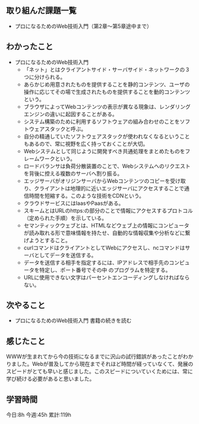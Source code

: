 ## 取り組んだ課題一覧
- プロになるためのWeb技術入門（第2章〜第5章途中まで）


## わかったこと
- プロになるためのWeb技術入門
	- 「ネット」とはクライアントサイド・サーバサイド・ネットワークの３つに分けられる。
	- あらかじめ用意されたものを提供することを静的コンテンツ、ユーザの操作に応じてその場で生成されたものを提供することを動的コンテンツという。
	- ブラウザによってWebコンテンツの表示が異なる現象は、レンダリングエンジンの違いに起因することがある。
	- システム構築のために利用するソフトウェアの組み合わせのことをソフトウェアスタックと呼ぶ。
	- 自分の精通していたソフトウェアスタックが使われなくなるということもあるので、常に視野を広く持っておくことが大切。
	- Webシステムとして同じように開発すべき共通処理をまとめたものをフレームワークという。
	- ロードバランサは負荷分散装置のことで、Webシステムへのリクエストを背後に控える複数のサーバへ割り振る。
	- エッジサーバがオリジンサーバからWebコンテンツのコピーを受け取り、クライアントは地理的に近いエッジサーバにアクセスすることで通信時間を短縮する。このような技術をCDNという。
	- クラウドサービスにはIaasやPaasがある。
	- スキームとはURLのhttps:の部分のことで情報にアクセスするプロトコル（定められた手順）を示している。
	- セマンティックウェブとは、HTMLなどウェブ上の情報にコンピュータが読み取れる形で意味情報を持たせ、自動的な情報収集や分析などに繋げようとすること。
	- curlコマンドはクライアントとしてWebにアクセスし、ncコマンドはサーバとしてデータを送信する。
	- データを送信する相手を指定するには、IPアドレスで相手先のコンピュータを特定し、ポート番号でその中
のプログラムを特定する。
	- URLに使用できない文字はパーセントエンコーディングしなければならない。

## 次やること
- プロになるためのWeb技術入門 書籍の続きを読む
	

## 感じたこと
WWWが生まれてから今の技術になるまでに沢山の試行錯誤があったことがわかりました。Webが普及してから現在までそれほど時間が経っていなくて、発展のスピードがとても早いと感じました。このスピードについていくためには、常に学び続ける必要があると思いました。


## 学習時間
今日:8h
今週:45h 
累計:119h